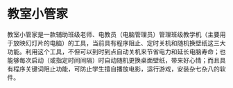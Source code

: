 教室小管家
==================

教室小管家是一款辅助班级老师、电教员（电脑管理员）管理班级教学机（主要用于放映幻灯片的电脑）的工具，当前具有程序阻止、定时关机和随机换壁纸这三大功能。利用这个工具，不但可以到时到点自动关机来节省电力和延长电脑寿命；也能够每次启动（或指定时间间隔）时自动随机更换桌面壁纸，带来好心情；而且具有程序关键词阻止功能，可防止学生擅自播放电影，运行游戏，安装杂七杂八的软件。